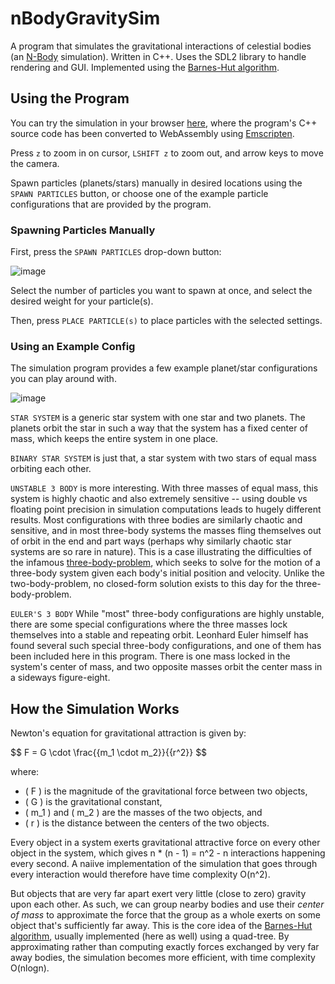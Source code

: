 # nBodyGravitySim

A program that simulates the gravitational interactions of celestial bodies (an [N-Body](https://en.wikipedia.org/wiki/N-body_simulation) simulation).
Written in C++. Uses the SDL2 library to handle rendering and GUI. Implemented using the [Barnes-Hut algorithm](https://en.wikipedia.org/wiki/Barnes%E2%80%93Hut_simulation).

## Using the Program

You can try the simulation in your browser [here](https://nbodygravitysim.pages.dev/), where the program's C++ source code has been converted to WebAssembly using [Emscripten](https://emscripten.org/).

Press ```z``` to zoom in on cursor,  ```LSHIFT z``` to zoom out, and arrow keys to move the camera.

Spawn particles (planets/stars) manually in desired locations using the ```SPAWN PARTICLES``` button, or choose one of the example particle configurations that are provided by the program. 

### Spawning Particles Manually

First, press the ```SPAWN PARTICLES``` drop-down button:

![image](https://github.com/michahn01/nBodyGravitySim/assets/113268235/5932de72-ac9f-4710-8a91-661d339f4acb)

Select the number of particles you want to spawn at once, and select the desired weight for your particle(s). 



Then, press ```PLACE PARTICLE(s)``` to place particles with the selected settings.

### Using an Example Config

The simulation program provides a few example planet/star configurations you can play around with. 

![image](https://github.com/michahn01/nBodyGravitySim/assets/113268235/9dc9bc53-a7ff-47c9-9d00-0334e97a5b9d)

```STAR SYSTEM``` is a generic star system with one star and two planets. The planets orbit the star in such a way that the system has a fixed center of mass, which keeps the entire system in one place.

```BINARY STAR SYSTEM``` is just that, a star system with two stars of equal mass orbiting each other.

```UNSTABLE 3 BODY``` is more interesting. With three masses of equal mass, this system is highly
chaotic and also extremely sensitive -- using double vs floating point precision in simulation computations leads to hugely different results. Most configurations with three bodies are similarly chaotic and sensitive, and in most three-body systems the masses fling themselves out of orbit in the end and part ways (perhaps why similarly chaotic star systems are so rare in nature). This is a case illustrating the difficulties of the infamous [three-body-problem](https://en.wikipedia.org/wiki/Three-body_problem), which seeks to 
solve for the motion of a three-body system given each body's initial position and velocity. Unlike the two-body-problem, no closed-form
solution exists to this day for the three-body-problem. 

```EULER'S 3 BODY``` While "most" three-body configurations are highly unstable, there are some special configurations where the three masses lock themselves into a stable and repeating orbit. Leonhard Euler himself has found several such special three-body configurations, and one of them has been included here in this program. There is one mass locked in the system's center of mass, and two opposite masses orbit the center mass in a sideways figure-eight.

## How the Simulation Works

Newton's equation for gravitational attraction is given by:

$$ F = G \cdot \frac{{m_1 \cdot m_2}}{{r^2}} \$$

where:
- \( F \) is the magnitude of the gravitational force between two objects,
- \( G \) is the gravitational constant,
- \( m_1 \) and \( m_2 \) are the masses of the two objects, and
- \( r \) is the distance between the centers of the two objects.

Every object in a system exerts gravitational attractive force on every other object in the system, which gives n * (n - 1) = n^2 - n interactions happening every second. A naiive implementation of the simulation that goes through every interaction would therefore have time complexity O(n^2).

But objects that are very far apart exert very little (close to zero) gravity upon each other. As such, we can group nearby bodies and use their _center of mass_ to approximate the force that the group as a whole exerts on some object that's sufficiently far away. This is the core idea of the [Barnes-Hut algorithm](https://en.wikipedia.org/wiki/Barnes%E2%80%93Hut_simulation), usually implemented (here as well) using a quad-tree. By approximating rather than computing exactly forces exchanged by very far away bodies, the simulation becomes more efficient, with time complexity O(nlogn).
